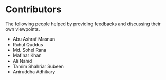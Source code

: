 Contributors
============

The following people helped by providing feedbacks and discussing their own viewpoints.

-	Abu Ashraf Masnun
-	Ruhul Quddus
-	Md. Sohel Rana
-	Mafinar Khan
-	Ali Nahid
-	Tamim Shahriar Subeen
-	Aniruddha Adhikary

